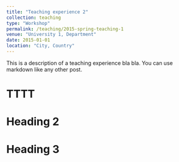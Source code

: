 ```yaml
---
title: "Teaching experience 2"
collection: teaching
type: "Workshop"
permalink: /teaching/2015-spring-teaching-1
venue: "University 1, Department"
date: 2015-01-01
location: "City, Country"
---
```


This is a description of a teaching experience bla bla. You can use markdown like any other post.

TTTT
======

Heading 2
======

Heading 3
======
